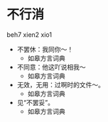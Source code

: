# 不行消
beh7 xien2 xio1
+ 不罢休：我同你～！
  * 如皋方言词典
+ 不同意：他这吖说相我～
  * 如皋方言词典
+ 无效，无用：过啊时的文件～。
  * 如皋方言词典
+ 见“不罢妥”。
  * 如皋方言词典
